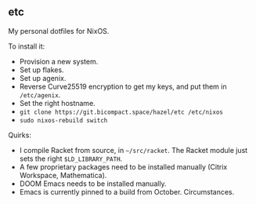 etc
---

My personal dotfiles for NixOS.

To install it:
- Provision a new system.
- Set up flakes.
- Set up agenix.
- Reverse Curve25519 encryption to get my keys, and put them in `/etc/agenix`.
- Set the right hostname.
- `git clone https://git.bicompact.space/hazel/etc /etc/nixos`
- `sudo nixos-rebuild switch`

Quirks:
- I compile Racket from source, in `~/src/racket`. The Racket module just sets the right `$LD_LIBRARY_PATH`.
- A few proprietary packages need to be installed manually (Citrix Workspace, Mathematica).
- DOOM Emacs needs to be installed manually.
- Emacs is currently pinned to a build from October. Circumstances.
